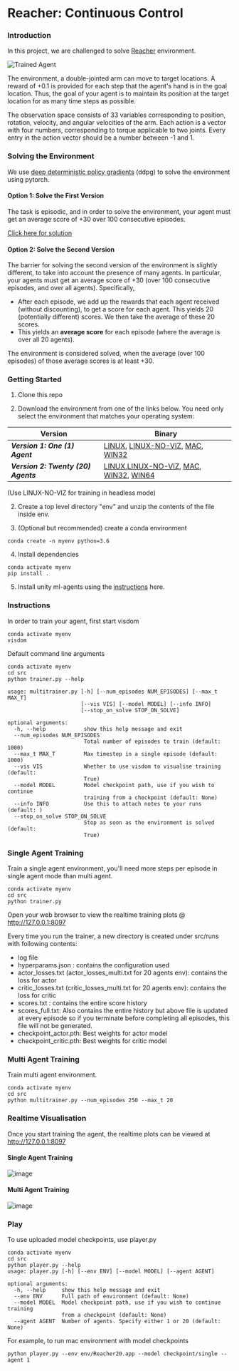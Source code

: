 [//]: # (Image References)

[image1]: https://user-images.githubusercontent.com/10624937/43851024-320ba930-9aff-11e8-8493-ee547c6af349.gif "Trained Agent"


# Reacher: Continuous Control

### Introduction

In this project, we are challenged to solve [Reacher](https://github.com/Unity-Technologies/ml-agents/blob/master/docs/Learning-Environment-Examples.md#reacher) environment.

![Trained Agent][image1]

The environment, a double-jointed arm can move to target locations. A reward of +0.1 is provided for each step that the agent's hand is in the goal location. Thus, the goal of your agent is to maintain its position at the target location for as many time steps as possible.

The observation space consists of 33 variables corresponding to position, rotation, velocity, and angular velocities of the arm. Each action is a vector with four numbers, corresponding to torque applicable to two joints. Every entry in the action vector should be a number between -1 and 1.

### Solving the Environment

We use [deep deterministic policy gradients](https://arxiv.org/abs/1509.02971) (ddpg) to solve the environment using pytorch.

#### Option 1: Solve the First Version

The task is episodic, and in order to solve the environment,  your agent must get an average score of +30 over 100 consecutive episodes.

[Click here for solution](Report.md)

#### Option 2: Solve the Second Version

The barrier for solving the second version of the environment is slightly different, to take into account the presence of many agents.  In particular, your agents must get an average score of +30 (over 100 consecutive episodes, and over all agents).  Specifically,
- After each episode, we add up the rewards that each agent received (without discounting), to get a score for each agent.  This yields 20 (potentially different) scores.  We then take the average of these 20 scores. 
- This yields an **average score** for each episode (where the average is over all 20 agents).

The environment is considered solved, when the average (over 100 episodes) of those average scores is at least +30. 


### Getting Started

1. Clone this repo

2. Download the environment from one of the links below.  You need only select the environment that matches your operating system:

|Version|Binary|
|-------|-----|
|**_Version 1: One (1) Agent_**|[LINUX](https://s3-us-west-1.amazonaws.com/udacity-drlnd/P2/Reacher/one_agent/Reacher_Linux.zip), [LINUX-NO-VIZ](https://s3-us-west-1.amazonaws.com/udacity-drlnd/P2/Reacher/one_agent/Reacher_Linux_NoVis.zip), [MAC](https://s3-us-west-1.amazonaws.com/udacity-drlnd/P2/Reacher/one_agent/Reacher.app.zip), [WIN32](https://s3-us-west-1.amazonaws.com/udacity-drlnd/P2/Reacher/one_agent/Reacher_Windows_x86.zip)|[WIN64](https://s3-us-west-1.amazonaws.com/udacity-drlnd/P2/Reacher/one_agent/Reacher_Windows_x86_64.zip)|
|**_Version 2: Twenty (20) Agents_**|[LINUX](https://s3-us-west-1.amazonaws.com/udacity-drlnd/P2/Reacher/Reacher_Linux.zip),[LINUX-NO-VIZ](https://s3-us-west-1.amazonaws.com/udacity-drlnd/P2/Reacher/Reacher_Linux_NoVis.zip),  [MAC](https://s3-us-west-1.amazonaws.com/udacity-drlnd/P2/Reacher/Reacher.app.zip), [WIN32](https://s3-us-west-1.amazonaws.com/udacity-drlnd/P2/Reacher/Reacher_Windows_x86.zip), [WIN64](https://s3-us-west-1.amazonaws.com/udacity-drlnd/P2/Reacher/Reacher_Windows_x86_64.zip)|
    
(Use LINUX-NO-VIZ for training in headless mode)

2. Create a top level directory "env" and unzip the contents of the file inside env.

3. (Optional but recommended) create a conda environment
```
conda create -n myenv python=3.6
```

4. Install dependencies
```
conda activate myenv
pip install .
```

5. Install unity ml-agents using the [instructions](https://github.com/Unity-Technologies/ml-agents/blob/master/docs/Installation.md) here.


### Instructions

In order to train your agent, first start visdom 
```
conda activate myenv
visdom
```

Default command line arguments 
```
conda activate myenv
cd src
python trainer.py --help

usage: multitrainer.py [-h] [--num_episodes NUM_EPISODES] [--max_t MAX_T]
                       [--vis VIS] [--model MODEL] [--info INFO]
                       [--stop_on_solve STOP_ON_SOLVE]

optional arguments:
  -h, --help            show this help message and exit
  --num_episodes NUM_EPISODES
                        Total number of episodes to train (default: 1000)
  --max_t MAX_T         Max timestep in a single episode (default: 1000)
  --vis VIS             Whether to use visdom to visualise training (default:
                        True)
  --model MODEL         Model checkpoint path, use if you wish to continue
                        training from a checkpoint (default: None)
  --info INFO           Use this to attach notes to your runs (default: )
  --stop_on_solve STOP_ON_SOLVE
                        Stop as soon as the environment is solved (default:
                        True)
```

### Single Agent Training

Train a single agent environment, you'll need more steps per episode in single agent mode than multi agent.
```
conda activate myenv
cd src
python trainer.py
```

Open your web browser to view the realtime training plots @ http://127.0.0.1:8097

Every time you run the trainer, a new directory is created under src/runs with following contents:

* log file
* hyperparams.json : contains the configuration used 
* actor_losses.txt (actor_losses_multi.txt for 20 agents env): contains the loss for actor
* critic_losses.txt (critic_losses_multi.txt for 20 agents env): contains the loss for critic
* scores.txt : contains the entire score history
* scores_full.txt: Also contains the entire history but above file is updated at every episode so if you terminate before completing all episodes, this file will not be generated.
* checkpoint_actor.pth: Best weights for actor model
* checkpoint_critic.pth: Best weights for critic model

### Multi Agent Training

Train multi agent environment.

```
conda activate myenv
cd src
python multitrainer.py --num_episodes 250 --max_t 20
```

### Realtime Visualisation

Once you start training the agent, the realtime plots can be viewed at http://127.0.0.1:8097

#### Single Agent Training

![image](data/images/p2_ddpg.gif)

#### Multi Agent Training
![image](data/images/multi_agent_monitor.png)


### Play

To use uploaded model checkpoints, use player.py

```
conda activate myenv
cd src
python player.py --help
usage: player.py [-h] [--env ENV] [--model MODEL] [--agent AGENT]

optional arguments:
  -h, --help     show this help message and exit
  --env ENV      Full path of environment (default: None)
  --model MODEL  Model checkpoint path, use if you wish to continue training
                 from a checkpoint (default: None)
  --agent AGENT  Number of agents. Specify either 1 or 20 (default: None)
```

For example, to run mac environment with model checkpoints
```
python player.py --env env/Reacher20.app --model checkpoint/single --agent 1
```
